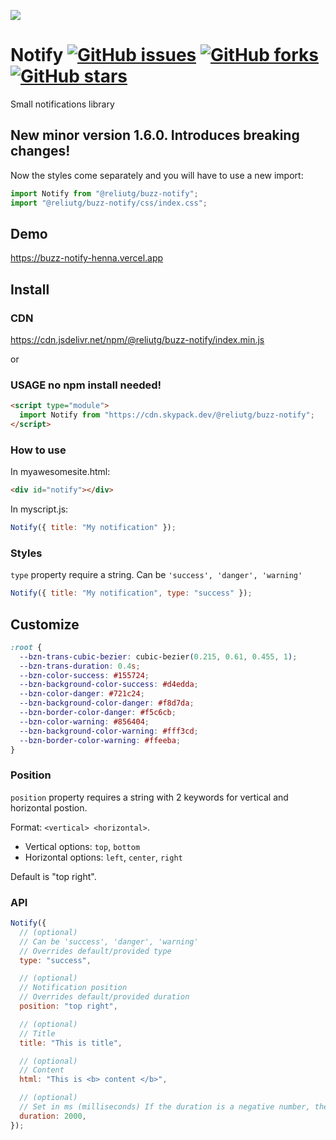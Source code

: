 [![](https://data.jsdelivr.com/v1/package/npm/@reliutg/buzz-notify/badge)](https://www.jsdelivr.com/package/npm/@reliutg/buzz-notify)

# Notify [![GitHub issues](https://img.shields.io/github/issues/eliutgon/buzz-notify)](https://github.com/eliutgon/buzz-notify/issues) [![GitHub forks](https://img.shields.io/github/forks/eliutgon/buzz-notify)](https://github.com/eliutgon/buzz-notify/network) [![GitHub stars](https://img.shields.io/github/stars/eliutgon/buzz-notify)](https://github.com/eliutgon/buzz-notify/stargazers)

Small notifications library

## New minor version 1.6.0. Introduces breaking changes!

Now the styles come separately and you will have to use a new import:

```js
import Notify from "@reliutg/buzz-notify";
import "@reliutg/buzz-notify/css/index.css";
```

## Demo

https://buzz-notify-henna.vercel.app

## Install

### CDN

https://cdn.jsdelivr.net/npm/@reliutg/buzz-notify/index.min.js

or

### USAGE no npm install needed!

```html
<script type="module">
  import Notify from "https://cdn.skypack.dev/@reliutg/buzz-notify";
</script>
```

### How to use

In myawesomesite.html:

```html
<div id="notify"></div>
```

In myscript.js:

```javascript
Notify({ title: "My notification" });
```

### Styles

`type` property require a string. Can be `'success', 'danger', 'warning'`

```javascript
Notify({ title: "My notification", type: "success" });
```

## Customize

```css
:root {
  --bzn-trans-cubic-bezier: cubic-bezier(0.215, 0.61, 0.455, 1);
  --bzn-trans-duration: 0.4s;
  --bzn-color-success: #155724;
  --bzn-background-color-success: #d4edda;
  --bzn-color-danger: #721c24;
  --bzn-background-color-danger: #f8d7da;
  --bzn-border-color-danger: #f5c6cb;
  --bzn-color-warning: #856404;
  --bzn-background-color-warning: #fff3cd;
  --bzn-border-color-warning: #ffeeba;
}
```

### Position

`position` property requires a string with 2 keywords for vertical and horizontal postion.

Format: `<vertical> <horizontal>`.

- Vertical options: `top`, `bottom`
- Horizontal options: `left`, `center`, `right`

Default is "top right".

### API

```javascript
Notify({
  // (optional)
  // Can be 'success', 'danger', 'warning'
  // Overrides default/provided type
  type: "success",

  // (optional)
  // Notification position
  // Overrides default/provided duration
  position: "top right",

  // (optional)
  // Title
  title: "This is title",

  // (optional)
  // Content
  html: "This is <b> content </b>",

  // (optional)
  // Set in ms (milliseconds) If the duration is a negative number, the notification will not be removed.
  duration: 2000,
});
```
